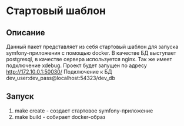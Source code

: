# Стартовый шаблон

## Описание
Данный пакет представляет из себя стартовый шаблон для запуска symfony-приложения с помощью docker. 
В качестве БД выступает postgresql, в качестве сервера используется nginx. Так же имеет подключение xdebug.
Проект будет запущен по адресу http://172.10.0.1:50030/ 
Подключение к БД dev_user:dev_pass@localhost:54323/dev_db

## Запуск
1. make create - создает стартовое symfony-приложение
2. make build - собирает docker-образ
